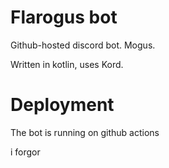 # Flarogus bot
Github-hosted discord bot. Mogus.

Written in kotlin, uses Kord.

# Deployment
The bot is running on github actions 

i forgor